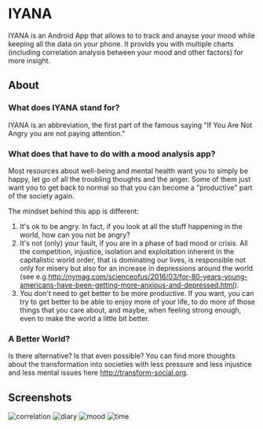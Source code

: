 # IYANA

IYANA is an Android App that allows to to track and anayse your mood while keeping all the data on your phone.
It provids you with multiple charts (including correlation analysis between your mood and other factors) for more insight.


## About

### What does IYANA stand for?

IYANA is an abbreviation, the first part of the famous saying "If You Are Not Angry you are not paying attention."

### What does that have to do with a mood analysis app?

Most resources about well-being and mental health want you to simply be happy, let go of all the troubling thoughts and the anger. Some of them just want you to get back to normal so that you can become a "productive" part of the society again.

The mindset behind this app is different:

1. It's ok to be angry. In fact, if you look at all the stuff happening in the world, how can you not be angry?
2. It's not (only) your fault, if you are in a phase of bad mood or crisis. All the competition, injustice, isolation and exploitation inherent in the capitalistic world order, that is dominating our lives, is responsible not only for misery but also for an increase in depressions around the world (see e.g.http://nymag.com/scienceofus/2016/03/for-80-years-young-americans-have-been-getting-more-anxious-and-depressed.html).
3. You don't need to get better to be more productive. If you want, you can try to get better to be able to enjoy more of your life, to do more of those things that you care about, and maybe, when feeling strong enough, even to make the world a little bit better.

### A Better World?

Is there alternative? Is that even possible? You can find more thoughts about the transformation into societies with less pressure and less injustice and less mental issues here http://transform-social.org.


## Screenshots

![correlation](https://user-images.githubusercontent.com/891721/36938289-77c0a4a0-1ed4-11e8-9098-3540419a1a68.png)
![diary](https://user-images.githubusercontent.com/891721/36938290-77dc5628-1ed4-11e8-9785-00fecceec1ae.png)
![mood](https://user-images.githubusercontent.com/891721/36938291-77faeae8-1ed4-11e8-85ba-999cd4c33982.png)
![time](https://user-images.githubusercontent.com/891721/36938292-78165134-1ed4-11e8-9d7e-b54834fb1803.png)
